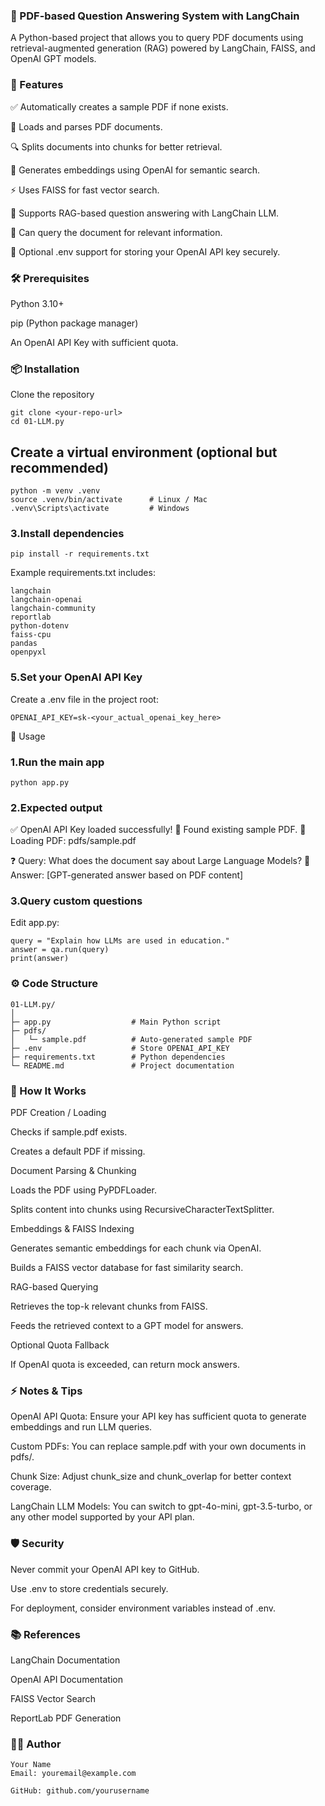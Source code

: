 ### 📄 PDF-based Question Answering System with LangChain

A Python-based project that allows you to query PDF documents using retrieval-augmented generation (RAG) powered by LangChain, FAISS, and OpenAI GPT models.

### 🚀 Features

✅ Automatically creates a sample PDF if none exists.

📂 Loads and parses PDF documents.

🔍 Splits documents into chunks for better retrieval.

🧠 Generates embeddings using OpenAI for semantic search.

⚡ Uses FAISS for fast vector search.

🤖 Supports RAG-based question answering with LangChain LLM.

🔄 Can query the document for relevant information.

🔧 Optional .env support for storing your OpenAI API key securely.

### 🛠️ Prerequisites

Python 3.10+

pip (Python package manager)

An OpenAI API Key with sufficient quota.

### 📦 Installation

Clone the repository

```
git clone <your-repo-url>
cd 01-LLM.py
```

## Create a virtual environment (optional but recommended)
```
python -m venv .venv
source .venv/bin/activate      # Linux / Mac
.venv\Scripts\activate         # Windows
```

### 3.Install dependencies
```
pip install -r requirements.txt

```
Example requirements.txt includes:
```
langchain
langchain-openai
langchain-community
reportlab
python-dotenv
faiss-cpu
pandas
openpyxl
```

### 5.Set your OpenAI API Key

Create a .env file in the project root:
```
OPENAI_API_KEY=sk-<your_actual_openai_key_here>
```
📝 Usage

### 1.Run the main app
```
python app.py

```
### 2.Expected output

✅ OpenAI API Key loaded successfully!
📂 Found existing sample PDF.
📂 Loading PDF: pdfs/sample.pdf

❓ Query: What does the document say about Large Language Models?
📖 Answer: [GPT-generated answer based on PDF content]


### 3.Query custom questions

Edit app.py:
```
query = "Explain how LLMs are used in education."
answer = qa.run(query)
print(answer)
```
### ⚙️ Code Structure
```
01-LLM.py/
│
├─ app.py                  # Main Python script
├─ pdfs/
│   └─ sample.pdf          # Auto-generated sample PDF
├─ .env                    # Store OPENAI_API_KEY
├─ requirements.txt        # Python dependencies
└─ README.md               # Project documentation
```
### 🧠 How It Works

PDF Creation / Loading

Checks if sample.pdf exists.

Creates a default PDF if missing.

Document Parsing & Chunking

Loads the PDF using PyPDFLoader.

Splits content into chunks using RecursiveCharacterTextSplitter.

Embeddings & FAISS Indexing

Generates semantic embeddings for each chunk via OpenAI.

Builds a FAISS vector database for fast similarity search.

RAG-based Querying

Retrieves the top-k relevant chunks from FAISS.

Feeds the retrieved context to a GPT model for answers.

Optional Quota Fallback

If OpenAI quota is exceeded, can return mock answers.

### ⚡ Notes & Tips

OpenAI API Quota: Ensure your API key has sufficient quota to generate embeddings and run LLM queries.

Custom PDFs: You can replace sample.pdf with your own documents in pdfs/.

Chunk Size: Adjust chunk_size and chunk_overlap for better context coverage.

LangChain LLM Models: You can switch to gpt-4o-mini, gpt-3.5-turbo, or any other model supported by your API plan.

### 🛡️ Security

Never commit your OpenAI API key to GitHub.

Use .env to store credentials securely.

For deployment, consider environment variables instead of .env.

### 📚 References

LangChain Documentation

OpenAI API Documentation

FAISS Vector Search

ReportLab PDF Generation

### 👩‍💻 Author
```
Your Name
Email: youremail@example.com

GitHub: github.com/yourusername
```